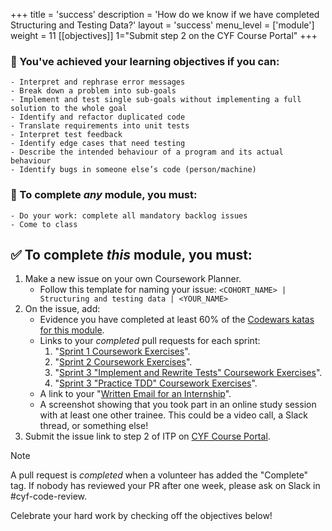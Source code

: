 +++
title = 'success'
description = 'How do we know if we have completed Structuring and Testing Data?'
layout = 'success'
menu_level = ['module']
weight = 11
[[objectives]]
1="Submit step 2 on the CYF Course Portal"
+++

### 🎯 You've achieved your learning objectives if you can:

```objectives
- Interpret and rephrase error messages
- Break down a problem into sub-goals
- Implement and test single sub-goals without implementing a full solution to the whole goal
- Identify and refactor duplicated code
- Translate requirements into unit tests
- Interpret test feedback
- Identify edge cases that need testing
- Describe the intended behaviour of a program and its actual behaviour
- Identify bugs in someone else’s code (person/machine)
```

### 💯 To complete _any_ module, you must:

```objectives
- Do your work: complete all mandatory backlog issues
- Come to class
```

## ✅ To complete _this_ module, you must:

1. Make a new issue on your own Coursework Planner.
   - Follow this template for naming your issue: `<COHORT_NAME> | Structuring and testing data | <YOUR_NAME>`
1. On the issue, add:
    - Evidence you have completed at least 60% of the [Codewars katas for this module](https://github.com/CodeYourFuture/Module-Structuring-and-Testing-Data/issues/27).
    - Links to your _completed_ pull requests for each sprint:
        1. "[Sprint 1 Coursework Exercises](https://github.com/CodeYourFuture/Module-Structuring-and-Testing-Data/issues/35)".
        2. "[Sprint 2 Coursework Exercises](https://github.com/CodeYourFuture/Module-Structuring-and-Testing-Data/issues/7)".
        3. "[Sprint 3 "Implement and Rewrite Tests" Coursework Exercises](https://github.com/CodeYourFuture/Module-Structuring-and-Testing-Data/issues/6)".
        4. "[Sprint 3 "Practice TDD" Coursework Exercises](https://github.com/CodeYourFuture/Module-Structuring-and-Testing-Data/issues/695)".
    - A link to your "[Written Email for an Internship](https://github.com/CodeYourFuture/Module-Structuring-and-Testing-Data/issues/20)".
    - A screenshot showing that you took part in an online study session with at least one other trainee. This could be a video call, a Slack thread, or something else!
2. Submit the issue link to step 2 of ITP on [CYF Course Portal](https://application-process.codeyourfuture.io/).

> [!NOTE]
> A pull request is _completed_ when a volunteer has added the "Complete" tag. If nobody has reviewed your PR after one week, please ask on Slack in #cyf-code-review.

Celebrate your hard work by checking off the objectives below!
